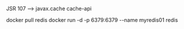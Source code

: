 JSR 107 --> javax.cache  cache-api

docker pull redis
docker run -d -p 6379:6379 --name myredis01 redis